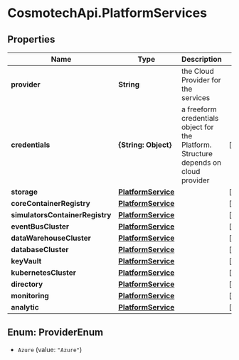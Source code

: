 # CosmotechApi.PlatformServices

## Properties

Name | Type | Description | Notes
------------ | ------------- | ------------- | -------------
**provider** | **String** | the Cloud Provider for the services | 
**credentials** | **{String: Object}** | a freeform credentials object for the Platform. Structure depends on cloud provider | [optional] 
**storage** | [**PlatformService**](PlatformService.md) |  | [optional] 
**coreContainerRegistry** | [**PlatformService**](PlatformService.md) |  | [optional] 
**simulatorsContainerRegistry** | [**PlatformService**](PlatformService.md) |  | [optional] 
**eventBusCluster** | [**PlatformService**](PlatformService.md) |  | [optional] 
**dataWarehouseCluster** | [**PlatformService**](PlatformService.md) |  | [optional] 
**databaseCluster** | [**PlatformService**](PlatformService.md) |  | [optional] 
**keyVault** | [**PlatformService**](PlatformService.md) |  | [optional] 
**kubernetesCluster** | [**PlatformService**](PlatformService.md) |  | [optional] 
**directory** | [**PlatformService**](PlatformService.md) |  | [optional] 
**monitoring** | [**PlatformService**](PlatformService.md) |  | [optional] 
**analytic** | [**PlatformService**](PlatformService.md) |  | [optional] 



## Enum: ProviderEnum


* `Azure` (value: `"Azure"`)




